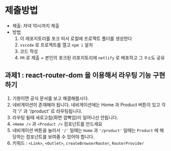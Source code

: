 # 제출방법
- 제출: 저녁 10시까지 제출
- 방법
   1. 이 레포지토리를 포크 떠서 로컬에 프로젝트 폴더를 생성한다
   2. `vscode` 로 프로젝트를 열고 `npm i` 설치
   3. 코드 작성
   4. `PR` 로 제출 + 본인의 포크된 리포지토리에 `netlify` 로 배포하고 그 `주소`도 공유

## 과제1 : react-router-dom 을 이용해서 라우팅 기능 구현하기

1. 기왕이면 공식 문서를 보고 해결해봅시다.
2. 네비게이션이 존재해야 됩니다. 네비게이션에는 Home 과 Product 버튼이 있고 각각 '/' 과 '/product' 로 라우팅됩니다.
3. 라우팅 될때 새로고침(화면 깜빡임)이 일어나선 안됩니다.
4. `<Home />` 과 `<Product />` 컴포넌트를 만드세요
5. 네비게이션 버튼을 눌러서 `'/'` 일때는 `Home` 과 `'/product'` 일때는 `Product` 에 해당하는 컴포넌트를 보여줄 수 있어야 합니다.
6. 키워드 : `<Link>`, `<Outlet>`, `createBrowserRouter`, `RouterProvider`
